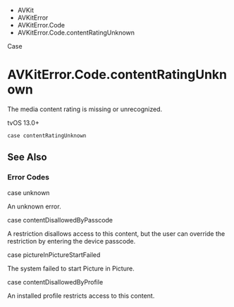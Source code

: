 

- AVKit
- AVKitError
- AVKitError.Code
-  AVKitError.Code.contentRatingUnknown 

Case

# AVKitError.Code.contentRatingUnknown

The media content rating is missing or unrecognized.

tvOS 13.0+

``` source
case contentRatingUnknown
```

## See Also

### Error Codes

case unknown

An unknown error.

case contentDisallowedByPasscode

A restriction disallows access to this content, but the user can override the restriction by entering the device passcode.

case pictureInPictureStartFailed

The system failed to start Picture in Picture.

case contentDisallowedByProfile

An installed profile restricts access to this content.

